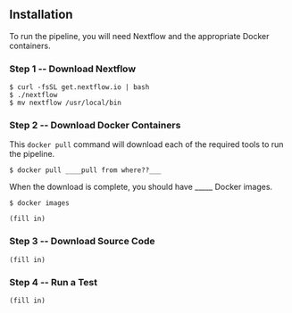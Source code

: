 Installation
------------

To run the pipeline, you will need Nextflow and the appropriate Docker containers.

### Step 1 -- Download Nextflow
```
$ curl -fsSL get.nextflow.io | bash
$ ./nextflow
$ mv nextflow /usr/local/bin
```

### Step 2 -- Download Docker Containers

This `docker pull` command will download each of the required tools to run the pipeline.
```
$ docker pull ____pull from where??___ 
```

When the download is complete, you should have _____ Docker images.
```
$ docker images

(fill in)
```

### Step 3 -- Download Source Code
```
(fill in)
```

### Step 4 -- Run a Test
```
(fill in)
```
